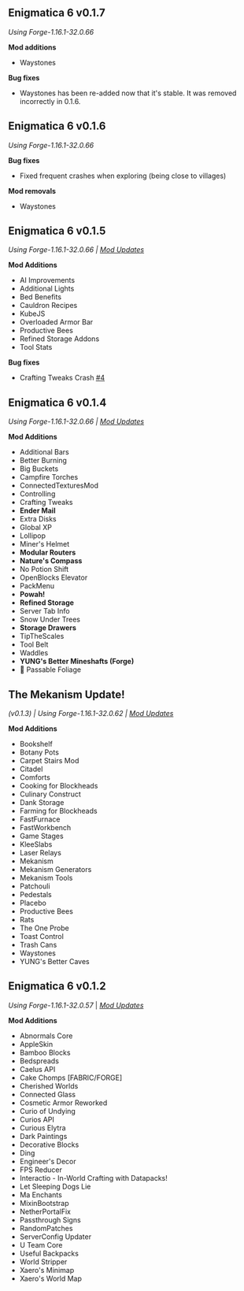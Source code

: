 ## Enigmatica 6 v0.1.7

_Using Forge-1.16.1-32.0.66_

**Mod additions**

- Waystones 

**Bug fixes**

- Waystones has been re-added now that it's stable. It was removed incorrectly in 0.1.6.

## Enigmatica 6 v0.1.6

_Using Forge-1.16.1-32.0.66_

**Bug fixes**

- Fixed frequent crashes when exploring (being close to villages)

**Mod removals**

- Waystones 

## Enigmatica 6 v0.1.5

_Using Forge-1.16.1-32.0.66 | [Mod Updates](https://github.com/NillerMedDild/Enigmatica6/blob/master/changelogs/CHANGELOG_MODS_0.1.5.txt)_

**Mod Additions**

-   AI Improvements
-   Additional Lights
-   Bed Benefits
-   Cauldron Recipes
-   KubeJS
-   Overloaded Armor Bar
-   Productive Bees
-   Refined Storage Addons
-   Tool Stats

**Bug fixes**

-   Crafting Tweaks Crash [\#4](https://github.com/NillerMedDild/Enigmatica6/issues/4)

## Enigmatica 6 v0.1.4

_Using Forge-1.16.1-32.0.66 | [Mod Updates](https://github.com/NillerMedDild/Enigmatica6/blob/master/changelogs/CHANGELOG_MODS_0.1.4.txt)_

**Mod Additions**

-   Additional Bars
-   Better Burning
-   Big Buckets
-   Campfire Torches
-   ConnectedTexturesMod
-   Controlling
-   Crafting Tweaks
-   **Ender Mail**
-   Extra Disks
-   Global XP
-   Lollipop
-   Miner's Helmet
-   **Modular Routers**
-   **Nature's Compass**
-   No Potion Shift
-   OpenBlocks Elevator
-   PackMenu
-   **Powah!**
-   **Refined Storage**
-   Server Tab Info
-   Snow Under Trees
-   **Storage Drawers**
-   TipTheScales
-   Tool Belt
-   Waddles
-   **YUNG's Better Mineshafts (Forge)**
-   🌳 Passable Foliage

## The Mekanism Update!

_(v0.1.3) | Using Forge-1.16.1-32.0.62 | [Mod Updates](https://gist.github.com/NillerMedDild/6fa386a0d9d05a3a05988e89c9b727f0)_

**Mod Additions**

-   Bookshelf
-   Botany Pots
-   Carpet Stairs Mod
-   Citadel
-   Comforts
-   Cooking for Blockheads
-   Culinary Construct
-   Dank Storage
-   Farming for Blockheads
-   FastFurnace
-   FastWorkbench
-   Game Stages
-   KleeSlabs
-   Laser Relays
-   Mekanism
-   Mekanism Generators
-   Mekanism Tools
-   Patchouli
-   Pedestals
-   Placebo
-   Productive Bees
-   Rats
-   The One Probe
-   Toast Control
-   Trash Cans
-   Waystones
-   YUNG's Better Caves

## Enigmatica 6 v0.1.2

_Using Forge-1.16.1-32.0.57_ | _[Mod Updates](https://gist.github.com/NillerMedDild/a96787faf94d9379f1605cc02866e028)_

**Mod Additions**

-   Abnormals Core
-   AppleSkin
-   Bamboo Blocks
-   Bedspreads
-   Caelus API
-   Cake Chomps [FABRIC/FORGE]
-   Cherished Worlds
-   Connected Glass
-   Cosmetic Armor Reworked
-   Curio of Undying
-   Curios API
-   Curious Elytra
-   Dark Paintings
-   Decorative Blocks
-   Ding
-   Engineer's Decor
-   FPS Reducer
-   Interactio - In-World Crafting with Datapacks!
-   Let Sleeping Dogs Lie
-   Ma Enchants
-   MixinBootstrap
-   NetherPortalFix
-   Passthrough Signs
-   RandomPatches
-   ServerConfig Updater
-   U Team Core
-   Useful Backpacks
-   World Stripper
-   Xaero's Minimap
-   Xaero's World Map

